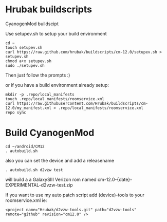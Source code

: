 Hrubak buildscripts
============

CyanogenMod buildscipt

Use setupev.sh to setup your build environment
```
cd ~
touch setupev.sh
curl https://raw.github.com/hrubak/buildscripts/cm-12.0/setupev.sh > setupev.sh
chmod a+x setupev.sh
sudo ./setupev.sh
```

Then just follow the prompts :)

or if you have a build environment already setup:
```
mkdir -p .repo/local_manifests
touch .repo/local_manifests/roomservice.xml
curl https://raw.githubusercontent.com/Hrubak/buildscripts/cm-12.0/my_manifest.xml > .repo/local_manifests/roomservice.xml
repo sync
```
Build CyanogenMod
==================
```
cd ~/android/CM12
. autobuild.sh
```
also you can set the device and add a releasename
```
. autobuild.sh d2vzw test
```
will build a a GalaxySIII Verizon rom named cm-12.0-{date}-EXPERIMENTAL-d2vzw-test.zip

If you want to use my auto patch script add (device)-tools to your roomservice.xml
ie: 
```
<project name="Hrubak/d2vzw-tools.git" path="d2vzw-tools" remote="github" revision="cm12.0" />
```


